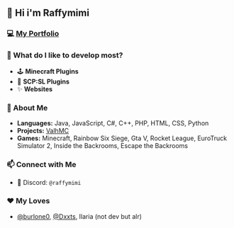 ## 👋 Hi i'm Raffymimi

### 💻 [My Portfolio](https://portfolio.raffymimi.it/)

### 👀 What do I like to develop most?  
- 🕹️ **Minecraft Plugins**  
- 🧨 **SCP:SL Plugins**
- ✨ **Websites**

### 🧐 About Me
- **Languages:** Java, JavaScript, C#, C++, PHP, HTML, CSS, Python
- **Projects:** [ValhMC](https://discord.valhmc.it)
- **Games:** Minecraft, Rainbow Six Siege, Gta V, Rocket League, EuroTruck Simulator 2, Inside the Backrooms, Escape the Backrooms

### 📫 Connect with Me  
- 💬 Discord: `@raffymimi`

### ❤ My Loves
- [@burlone0](https://github.com/burlone0), [@Dxxts](https://github.com/Dxxts), Ilaria (not dev but alr)
